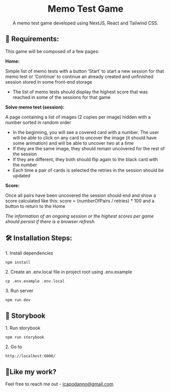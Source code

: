 <h1 align="center" id="title">Memo Test Game</h1>

<p align="center" id="description">A memo test game developed using NextJS, React and Tailwind CSS.</p>

<h2>📝 Requirements:</h2>
<p>This game will be composed of a few pages:</p>
<b>Home:</b>
<p>Simple list of memo tests with a button ‘Start’ to start a new session for that memo test or ‘Continue’ to continue an already created and unfinished session stored in some front-end storage</p>
<ul><li>The list of memo tests should display the highest score that was reached in some of the sessions for that game</li></ul>
<b>Solve memo test (session):</b>
<p>A page containing a list of images (2 copies per image) hidden with a number sorted in random order</p>
<ul><li>In the beginning, you will see a covered card with a number. The user will be able to click on any card to uncover the image (it should have some animation) and will be able to uncover two at a time</li>
<li>If they are the same image, they should remain uncovered for the rest of the session</li>
<li>If they are different, they both should flip again to the black card with the number</li>
<li>Each time a pair of cards is selected the retries in the session should be updated</li>
</ul>
<b>Score:</b>
<p>Once all pairs have been uncovered the session should end and show a score calculated like this: score = (numberOfPairs / retries) * 100 and a button to return to the Home
</p>

<p><i>
The information of an ongoing session or the highest scores per game should persist if there is a browser refresh.</i></p>

<h2>🛠️ Installation Steps:</h2>

<p>1. Install dependencies</p>

```
npm install
```

<p>2. Create an .env.local file in project root using .env.example</p>

```
cp .env.example .env.local
```

<p>3. Run server</p>

```bash
npm run dev
```

<h2>📕 Storybook</h2>

<p>1. Run storybook</p>

```
npm run storybook
```

<p>2. Go to</p>

```
http://localhost:6006/
```

<h2>💖Like my work?</h2>

Feel free to reach me out - icapodanno@gmail.com
